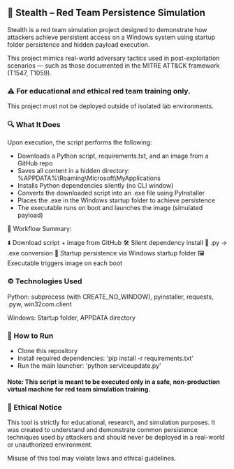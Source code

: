 ## 🔴 Stealth – Red Team Persistence Simulation
Stealth is a red team simulation project designed to demonstrate how attackers achieve persistent access on a Windows system using startup folder persistence and hidden payload execution.

This project mimics real-world adversary tactics used in post-exploitation scenarios — such as those documented in the MITRE ATT&CK framework (T1547, T1059).

### ⚠️ For educational and ethical red team training only.
This project must not be deployed outside of isolated lab environments.

### 🔍 What It Does
Upon execution, the script performs the following:

- Downloads a Python script, requirements.txt, and an image from a GitHub repo
- Saves all content in a hidden directory: %APPDATA%\Roaming\Microsoft\MyApplications
- Installs Python dependencies silently (no CLI window)
- Converts the downloaded script into an .exe file using PyInstaller
- Places the .exe in the Windows startup folder to achieve persistence
- The executable runs on boot and launches the image (simulated payload)

🔁 Workflow Summary:

⬇️ Download script + image from GitHub
🛠️ Silent dependency install
🔁 .py → .exe conversion
🪪 Startup persistence via Windows startup folder
🖼️ Executable triggers image on each boot


### ⚙️ Technologies Used
Python: subprocess (with CREATE_NO_WINDOW), pyinstaller, requests, .pyw, win32com.client

Windows: Startup folder, APPDATA directory

### 🚀 How to Run
- Clone this repository
- Install required dependencies: 'pip install -r requirements.txt'
- Run the main launcher: 'python serviceupdate.py'
#### Note: This script is meant to be executed only in a safe, non-production virtual machine for red team simulation training.

### 📌 Ethical Notice
This tool is strictly for educational, research, and simulation purposes.
It was created to understand and demonstrate common persistence techniques used by attackers and should never be deployed in a real-world or unauthorized environment.

Misuse of this tool may violate laws and ethical guidelines.
